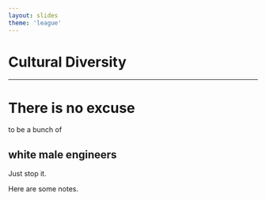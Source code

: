```yaml
---
layout: slides
theme: 'league'
---
```


# Cultural Diversity


----

# There is no excuse

to be a bunch of

## white male engineers

Just stop it.

<aside class="notes">Here are some notes.</aside>
